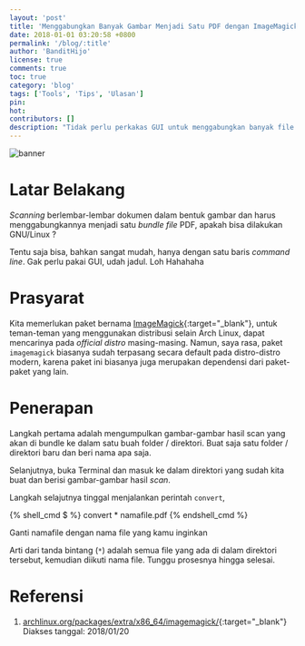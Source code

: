 ```yaml
---
layout: 'post'
title: 'Menggabungkan Banyak Gambar Menjadi Satu PDF dengan ImageMagick'
date: 2018-01-01 03:20:58 +0800
permalink: '/blog/:title'
author: 'BanditHijo'
license: true
comments: true
toc: true
category: 'blog'
tags: ['Tools', 'Tips', 'Ulasan']
pin:
hot:
contributors: []
description: "Tidak perlu perkakas GUI untuk menggabungkan banyak file PDF menjadi satu. Cukup dengan ImageMagick. Caranya pun sangat mudah!"
---
```


<img class="post-body-img" src="{{ site.lazyload.logo_blank_banner }}" data-echo="https://4.bp.blogspot.com/-vjyMAweQN0s/WmK8err6iRI/AAAAAAAAG6c/xqNj-dLuKkUFH9eJnVNnMQ-fRPneyYxJACLcBGAs/s1600/Default%2BHeader%2BTemplate%2BPost%2B2X.png" onerror="imgError(this);" alt="banner">

# Latar Belakang
_Scanning_ berlembar-lembar dokumen dalam bentuk gambar dan harus menggabungkannya menjadi satu _bundle file_ PDF, apakah bisa dilakukan GNU/Linux ?

Tentu saja bisa, bahkan sangat mudah, hanya dengan satu baris _command line_. Gak perlu pakai GUI, udah jadul. Loh Hahahaha

# Prasyarat
Kita memerlukan paket bernama [ImageMagick](https://www.archlinux.org/packages/extra/x86_64/imagemagick/){:target="_blank"}, untuk teman-teman yang menggunakan distribusi selain Arch Linux, dapat mencarinya pada _official distro_ masing-masing. Namun, saya rasa, paket `imagemagick` biasanya sudah terpasang secara default pada distro-distro modern, karena paket ini biasanya juga merupakan dependensi dari paket-paket yang lain.

# Penerapan
Langkah pertama adalah mengumpulkan gambar-gambar hasil scan yang akan di bundle ke dalam satu buah folder / direktori. Buat saja satu folder / direktori baru dan beri nama apa saja.

Selanjutnya, buka Terminal dan masuk ke dalam direktori yang sudah kita buat dan berisi gambar-gambar hasil _scan_.

Langkah selajutnya tinggal menjalankan perintah `convert`,

{% shell_cmd $ %}
convert * namafile.pdf
{% endshell_cmd %}

Ganti namafile dengan nama file yang kamu inginkan

Arti dari tanda bintang (`*`) adalah semua file yang ada di dalam direktori tersebut, kemudian diikuti nama file. Tunggu prosesnya hingga selesai.

# Referensi
1. [archlinux.org/packages/extra/x86_64/imagemagick/](https://www.archlinux.org/packages/extra/x86_64/imagemagick/){:target="_blank"}
<br>Diakses tanggal: 2018/01/20
